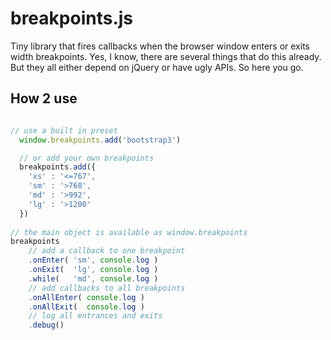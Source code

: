 # breakpoints.js
Tiny library that fires callbacks when the browser window enters or exits width breakpoints. Yes, I know, there are several things that do this already. But they all either depend on jQuery or have ugly APIs. So here you go.

## How 2 use
```javascript

// use a built in preset
  window.breakpoints.add('bootstrap3')

  // or add your own breakpoints
  breakpoints.add({
    'xs' : '<=767',
    'sm' : '>768',
    'md' : '>992',
    'lg' : '>1200'
  })
  
// the main object is available as window.breakpoints
breakpoints
    // add a callback to one breakpoint
    .onEnter( 'sm', console.log )
    .onExit(  'lg', console.log )
    .while(   'md', console.log )
    // add callbacks to all breakpoints
    .onAllEnter( console.log )
    .onAllExit(  console.log )
    // log all entrances and exits
    .debug()

```
